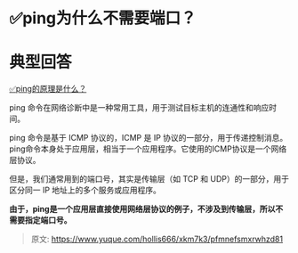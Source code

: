 # ✅ping为什么不需要端口？

# 典型回答


[✅ping的原理是什么？](https://www.yuque.com/hollis666/xkm7k3/ivry7a)



ping 命令在网络诊断中是一种常用工具，用于测试目标主机的连通性和响应时间。



ping 命令是基于 ICMP 协议的，ICMP 是 IP 协议的一部分，用于传递控制消息。ping命令本身处于应用层，相当于一个应用程序。它使用的ICMP协议是一个网络层协议。



但是，我们通常用到的端口号，其实是传输层（如 TCP 和 UDP）的一部分，用于区分同一 IP 地址上的多个服务或应用程序。



**由于，ping是一个应用层直接使用网络层协议的例子，不涉及到传输层，所以不需要指定端口号。**



> 原文: <https://www.yuque.com/hollis666/xkm7k3/pfmnefsmxrwhzd81>